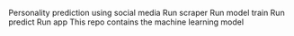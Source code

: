 Personality prediction using social media
Run scraper
Run model train
Run predict
Run app
This repo contains the machine learning model
